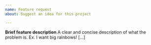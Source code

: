```yaml
---
name: Feature request
about: Suggest an idea for this project

---
```


**Brief feature description**
A clear and concise description of what the problem is. Ex. I want big rainbows! [...]
